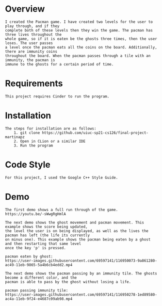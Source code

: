 # Overview

    I created the Pacman game. I have created two levels for the user to play through, and if they
    complete both of these levels then they win the game. The pacman has three lives throughout the 
    whole game, so if it is eaten be the ghosts three times, then the user loses. The user passes
    a level once the pacman eats all the coins on the board. Additionally, there are immunity coins 
    throughout the board. When the pacman passes through a tile with an immunity, the pacman is 
    immune to the ghosts for a certain period of time. 

# Requirements 

    This project requires Cinder to run the program. 

# Installation

    The steps for installation are as follows: 
        1. git clone https://github.com/uiuc-sp21-cs126/final-project-martinapz
        2. Open in CLion or a similar IDE
        3. Run the program 

# Code Style 

    For this project, I used the Google C++ Style Guide. 

# Demo 

    The first demo shows a full run through of the game. 
    https://youtu.be/-sWwgRgHmlA

    The next demo shows the ghost movement and pacman movement. This example shows the score being updated, 
    the level the user is on being displayed, as well as the lives the pacman has left (the life its currently 
    on minus one). This example shows the pacman being eaten by a ghost and then restarting that same level 
    once the key 'p' is pressed. 
    
    pacman eaten by ghost:
    https://user-images.githubusercontent.com/69597141/116950073-9a861280-ac49-11eb-9865-5a4b6cb4edd2.mp4
    
    The next demo shows the pacman passing by an immunity tile. The ghosts become a different color, and the 
    pacman is able to pass by the ghost without losing a life.
    
    pacman passing immunity tile: 
    https://user-images.githubusercontent.com/69597141/116950278-1ed89580-ac4a-11eb-9f24-e4687c09ab98.mp4


    
   
    
    
